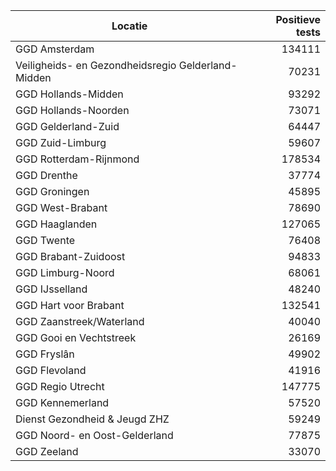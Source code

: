 | Locatie | Positieve tests |
|---------|----------------:|
| GGD Amsterdam                            | 134111 |
| Veiligheids- en Gezondheidsregio Gelderland-Midden | 70231 |
| GGD Hollands-Midden                      | 93292 |
| GGD Hollands-Noorden                     | 73071 |
| GGD Gelderland-Zuid                      | 64447 |
| GGD Zuid-Limburg                         | 59607 |
| GGD Rotterdam-Rijnmond                   | 178534 |
| GGD Drenthe                              | 37774 |
| GGD Groningen                            | 45895 |
| GGD West-Brabant                         | 78690 |
| GGD Haaglanden                           | 127065 |
| GGD Twente                               | 76408 |
| GGD Brabant-Zuidoost                     | 94833 |
| GGD Limburg-Noord                        | 68061 |
| GGD IJsselland                           | 48240 |
| GGD Hart voor Brabant                    | 132541 |
| GGD Zaanstreek/Waterland                 | 40040 |
| GGD Gooi en Vechtstreek                  | 26169 |
| GGD Fryslân                              | 49902 |
| GGD Flevoland                            | 41916 |
| GGD Regio Utrecht                        | 147775 |
| GGD Kennemerland                         | 57520 |
| Dienst Gezondheid & Jeugd ZHZ            | 59249 |
| GGD Noord- en Oost-Gelderland            | 77875 |
| GGD Zeeland                              | 33070 |
